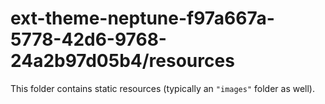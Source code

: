 # ext-theme-neptune-f97a667a-5778-42d6-9768-24a2b97d05b4/resources

This folder contains static resources (typically an `"images"` folder as well).
